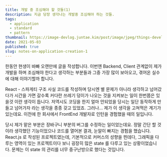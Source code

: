 ```yaml
---
title: 개발 중 조심해야 할 것들(1)
description: 지금 당장 생각나는 개발중 조심해야 하는 것들.
tags:
  - application
  - standard
  - pattern
thumbnail: https://image-devlog.juntae.kim/post/image/jpeg/things-developers.jpg
date: 2021-05-03
published: true
slug: notes-on-application-creation-1
---
```


한동안 현생이 바빠 오랜만에 글을 작성합니다. 이번엔 Backend, Client 관계없이 제가 개발을 하며 조심해야 한다고 생각하는 부분들과 그중 가장 많이 보아오고, 겪어온 실수에 대해 이야기할까 합니다.

React - 스파게티 구조
사실 코드를 작성하며 당시엔 별 문제가 아니라 생각하고 넘어갔다가 시간을 가면 갈수록 커다란 쓰레기 덩이가 나오는 것을 지켜보는 일이 한번쯤은 있을것 이란 생각이 듭니다. 저역시도 코딩을 한지 얼마 안되었을 당시는 일단 동작하게 만들고 넘어가자 라는 생각을 종종 갖고 있었죠. 그러나... 제가 이 생각을 고쳐먹은 계기가 있는데요. 이전에 한 회사에서 FrontEnd 개발자로 인턴을 경험했을 때의 일입니다.

당시 제가 맡은 부분은 장바구니 부분의 버그를 수정하는 일이었는데요. 정말 간단 할 것이라 생각했던 기능이었으나 코드를 열어본 결과, 눈알이 빠지는 경험을 했습니다. React.js 로 작성된 프로젝트였는데, 기본적으로 커머스의 성향을 띈데다, 그래픽을 다루는 영역이 있는 프로젝트이다 보니 굉장히 많은 state 를 다루고 있는 상황이었습니다. 문제는 이 state 의 관리를 너무 중구난방으로 했다는 것입니다.
